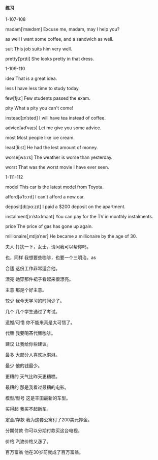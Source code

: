 #### 练习

1-107-108

madam[ˈmædəm]	Excuse me, madam, may I help you?

as well	I want some coffee, and a sandwich as well.

suit	This job suits him very well.

pretty[ˈprɪti]	She looks pretty in that dress.

1-109-110

idea	That is a great idea.

less	I have less time to study today.

few[fjuː]	Few students passed the exam.

pity	What a pity you can't come!

instead[ɪnˈsted]	I will have tea instead of coffee.

advice[ədˈvaɪs]	Let me give you some advice.

most	Most people like ice cream.

least[liːst]	He had the lest amount of money.

worse[wɜːrs]	The weather is worse than yesterday.

worst	That was the worst movie I have ever seen.

1-111-112

model	This car is the latest model from Toyota.

afford[əˈfɔːrd]	I can't afford a new car.

deposit[dɪˈpɑːzɪt]	I paid a $200 deposit on the apartment.

instalment[ɪnˈstɔːlmənt]	You can pay for the TV in monthly instalments.

price	The price of gas has gone up again.

millionaire[ˌmɪljəˈner]	He became a millionaire by the age of 30.





夫人	打扰一下，女士，请问我可以帮你吗。

也，同样	我想要些咖啡，也要一个三明治。as 

合适	这份工作非常适合他。

漂亮	她穿那件裙子看起来很漂亮。

主意	那是个好主意。

较少	我今天学习的时间少了。

几个	几个学生通过了考试。

遗憾/可惜	你不能来真是太可惜了。

代替	我要喝茶代替咖啡。

建议	让我给你些建议。

最多	大部分人喜欢冰淇淋。

最少	他的钱最少。

更糟的	天气比昨天更糟糕。

最糟的	那是我看过最糟的电影。



模型/型号	这是丰田最新的车型。

买得起	我买不起新车。

定金/存款	我为这套公寓付了200美元押金。

分期付款	你可以分期付款买这台电视。

价格	汽油价格又涨了。

百万富翁	他在30岁前就成了百万富翁。

